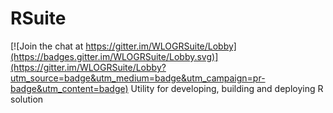 # RSuite

[![Join the chat at https://gitter.im/WLOGRSuite/Lobby](https://badges.gitter.im/WLOGRSuite/Lobby.svg)](https://gitter.im/WLOGRSuite/Lobby?utm_source=badge&utm_medium=badge&utm_campaign=pr-badge&utm_content=badge)
Utility for developing, building and deploying R solution

